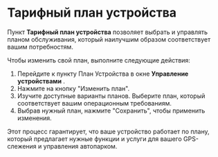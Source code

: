 # Тарифный план устройства

Пункт **Тарифный план устройства** позволяет выбрать и управлять планом обслуживания, который наилучшим образом соответствует вашим потребностям.

Чтобы изменить свой план, выполните следующие действия:

1. Перейдите к пункту План Устройства в окне **Управление устройствами** .
2. Нажмите на кнопку "Изменить план".
3. Изучите доступные варианты планов. Выберите план, который соответствует вашим операционным требованиям.
4. Выбрав нужный план, нажмите "Сохранить", чтобы применить изменения.

Этот процесс гарантирует, что ваше устройство работает по плану, который предлагает нужные функции и услуги для вашего GPS-слежения и управления автопарком.